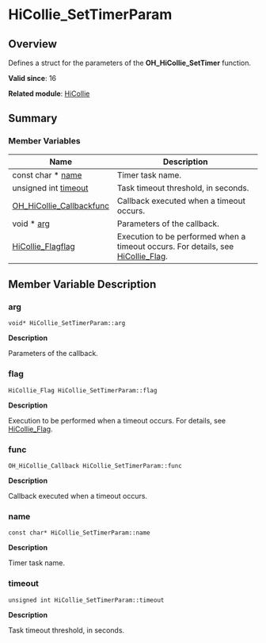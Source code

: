 # HiCollie_SetTimerParam


## Overview

Defines a struct for the parameters of the **OH_HiCollie_SetTimer** function.

**Valid since**: 16

**Related module**: [HiCollie](_hi_hicollie.md)


## Summary


### Member Variables

| Name| Description|
| -------- | -------- |
| const char \* [name](#name) | Timer task name. |
| unsigned int [timeout](#timeout) | Task timeout threshold, in seconds. |
| [OH_HiCollie_Callback](_hi_hicollie.md#oh_hicollie_callback)[func](#func) | Callback executed when a timeout occurs. |
| void \* [arg](#arg) | Parameters of the callback. |
| [HiCollie_Flag](_hi_hicollie.md#hicollie_flag)[flag](#flag) | Execution to be performed when a timeout occurs. For details, see [HiCollie_Flag](_hi_hicollie.md#hicollie_flag). |


## Member Variable Description


### arg

```
void* HiCollie_SetTimerParam::arg
```
**Description**

Parameters of the callback.


### flag

```
HiCollie_Flag HiCollie_SetTimerParam::flag
```
**Description**

Execution to be performed when a timeout occurs. For details, see [HiCollie_Flag](_hi_hicollie.md#hicollie_flag).


### func

```
OH_HiCollie_Callback HiCollie_SetTimerParam::func
```
**Description**

Callback executed when a timeout occurs.


### name

```
const char* HiCollie_SetTimerParam::name
```
**Description**

Timer task name.


### timeout

```
unsigned int HiCollie_SetTimerParam::timeout
```
**Description**

Task timeout threshold, in seconds.